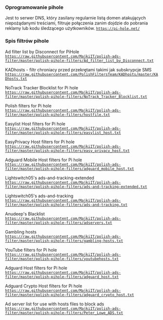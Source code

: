 ### Oprogramowanie pihole

Jest to serwer DNS, który zasilany regularnie listą domen atakujących niepożądanymi treściami, filtruje połączenia zanim dojdzie do pobrania reklamy lub kodu śledzącego użytkowników.
<code>https://pi-hole.net/</code>


### Spis filtrów pihole

Ad filter list by Disconnect for PiHole<br/>
<code>https://raw.githubusercontent.com/MajkiIT/polish-ads-filter/master/polish-pihole-filters/Ad_filter_list_by_Disconnect.txt</code>

KADhosts - filtr chroniacy przed przekrętami takimi jak subskrypcje SMS<br/>
<code>https://raw.githubusercontent.com/PolishFiltersTeam/KADhosts/master/KADhosts.txt</code>

NoTrack Tracker Blocklist for Pi hole<br/>
<code>https://raw.githubusercontent.com/MajkiIT/polish-ads-filter/master/polish-pihole-filters/NoTrack_Tracker_Blocklist.txt</code>

Polish filters for Pi hole<br/>
<code>https://raw.githubusercontent.com/MajkiIT/polish-ads-filter/master/polish-pihole-filters/hostfile.txt</code>

Easylist Host filters for Pi hole<br/>
<code>https://raw.githubusercontent.com/MajkiIT/polish-ads-filter/master/polish-pihole-filters/easylist_host.txt</code>

EasyPrivacy Host filters for Pi hole<br/>
<code>https://raw.githubusercontent.com/MajkiIT/polish-ads-filter/master/polish-pihole-filters/easy_privacy_host.txt</code>

Adguard Mobile Host filters for Pi hole<br/>
<code>https://raw.githubusercontent.com/MajkiIT/polish-ads-filter/master/polish-pihole-filters/adguard_mobile_host.txt</code>

Lightswitch05's ads-and-tracking-extended<br/>
<code>https://raw.githubusercontent.com/MajkiIT/polish-ads-filter/master/polish-pihole-filters/ads-and-tracking-extended.txt</code>

Lightswitch05's ads-and-tracking<br/>
<code>https://raw.githubusercontent.com/MajkiIT/polish-ads-filter/master/polish-pihole-filters/ads-and-tracking.txt</code>

Anudeep's Blacklist<br/>
<code>https://raw.githubusercontent.com/MajkiIT/polish-ads-filter/master/polish-pihole-filters/adservers.txt</code>

Gambling hosts<br/>
<code>https://raw.githubusercontent.com/MajkiIT/polish-ads-filter/master/polish-pihole-filters/gambling-hosts.txt</code>

YouTube filters for Pi hole<br/>
<code>https://raw.githubusercontent.com/MajkiIT/polish-ads-filter/master/polish-pihole-filters/youtubehosts.txt</code>

Adguard Host filters for Pi hole<br/>
<code>https://raw.githubusercontent.com/MajkiIT/polish-ads-filter/master/polish-pihole-filters/adguard_host.txt</code>

Adguard Crypto Host filters for Pi hole<br/>
<code>https://raw.githubusercontent.com/MajkiIT/polish-ads-filter/master/polish-pihole-filters/adguard_crypto_host.txt</code>

Ad server list for use with hosts files to block ads<br/>
<code>https://raw.githubusercontent.com/MajkiIT/polish-ads-filter/master/polish-pihole-filters/Peter_Lowe_ADS.txt</code>


